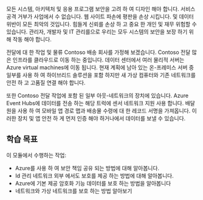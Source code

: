 모든 시스템, 아키텍처 및 응용 프로그램 보안을 고려 하 여 디자인 해야 합니다. 서비스 공격 거부가 사업에서 수 없습니다. 웹 사이트 파손에 평판을 손상 시킵니다. 및 데이터 위반이 모든 최악의 것입니다. 힘들게 신뢰를 손상 하 고 중요 한 개인 및 재무 위험할 수 있습니다. 관리자, 개발자 및 IT 관리를으로 우리는 모두 시스템의 보안을 보장 하기 위해 작동 해야 합니다. 

전달에 대 한 작업 및 물류 Contoso 배송 회사를 가정해 보겠습니다. Contoso 전달 많은 인프라를 클라우드로 이동 하는 중입니다. 데이터 센터에서 여러 물리적 서버는 Azure virtual machines에 이동 됩니다. 현재 계획에 남아 있는 온-프레미스 서버 중 일부를 사용 하 여 하이브리드 솔루션을 포함 하지만 새 가상 컴퓨터와 기존 네트워크를 안전 하 고 고품질 연결 해야 합니다.

또한 Contoso 전달 작업에 포함 된 일부 아웃-네트워크의 장치에 있습니다. Azure Event Hubs에 데이터를 전송 하는 해당 트럭에 센서 네트워크 지원 사용 합니다. 배달원을 사용 하 여 모바일 앱 경로 맵과 배송물 수령에 대 한 레코드 서명을 가져옵니다. 이러한 장치 및 앱 안전 하 게 먼저 인증 해야 하거나에서 데이터를 보낼 수 있습니다.

## <a name="learning-objectives"></a>학습 목표

이 모듈에서 수행하는 작업:

- Azure를 사용 하 여 보안 책임 공유 되는 방법에 대해 알아봅니다.
- Id 관리 네트워크 외부 에서도 보호를 제공 하는 방법에 대해 알아봅니다.
- Azure에 기본 제공 암호화 기능 데이터를 보호 하는 방법을 알아봅니다
- 네트워크와 가상 네트워크를 보호 하는 방법 알아보기
